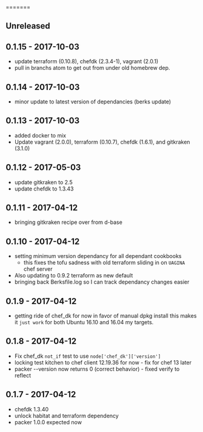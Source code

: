=======
## Unreleased

## 0.1.15 - 2017-10-03
* update terraform (0.10.8), chefdk (2.3.4-1), vagrant (2.0.1)
* pull in branchs atom to get out from under old homebrew dep.

## 0.1.14 - 2017-10-03
* minor update to latest version of dependancies (berks update)

## 0.1.13 - 2017-10-03
* added docker to mix
* Update vagrant (2.0.0), terraform (0.10.7), chefdk (1.6.1), and gitkraken (3.1.0)

## 0.1.12 - 2017-05-03
* update gitkraken to 2.5
* update chefdk to 1.3.43

## 0.1.11 - 2017-04-12
* bringing gitkraken recipe over from d-base

## 0.1.10 - 2017-04-12
* setting minimum version dependancy for all dependant cookbooks
  * this fixes the tofu sadness with old terraform sliding in on `UAGINA` chef server
* Also updating to 0.9.2 terraform as new default
* bringing back Berksfile.log so I can track dependancy changes easier

## 0.1.9 - 2017-04-12
* getting ride of chef_dk for now in favor of manual dpkg install this
makes it `just work` for both Ubuntu 16.10 and 16.04 my targets. 

## 0.1.8 - 2017-04-12
* Fix chef_dk `not_if` test to use `node['chef_dk']['version']`
* locking test kitchen to chef client 12.19.36 for now - fix for chef 13 later
* packer --version now returns 0 (correct behavior) - fixed verify to reflect

## 0.1.7 - 2017-04-12
* chefdk 1.3.40
* unlock habitat and terraform dependency
* packer 1.0.0 expected now
